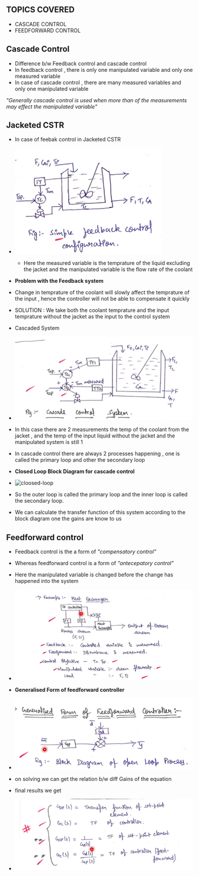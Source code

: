 ## TOPICS COVERED
- CASCADE CONTROL
- FEEDFORWARD CONTROL

## Cascade Control

- Difference b/w Feedback control and cascade control
- In feedback control , there is only one manipulated variable and only one measured variable
- In case of cascade control , there are many measured variables and only one manipulated variable

*"Generally cascade control is used when more than of the measurements may effect the manipulated variable"*

Jacketed CSTR
-------------

- In case of feebak control in Jacketed CSTR 
- ![feedback-CSTR](feedback-CSTR.jpg)
    - Here the measured variable is the temprature of the liquid excluding the jacket and the manipulated variable is the flow rate of the coolant

- **Problem with the Feedback system**
- Change in temprature of the coolant will slowly affect the temprature of the input , hence the controller will not be able to compensate it quickly
- SOLUTION : We take both the coolant temprature and the input temprature without the jacket as the input to the control system

- Cascaded System
- ![cascade-control](cascade-control.jpg)
- In this case there are 2 measurements the temp of the coolant from the jacket , and the temp of the input liquid without the jacket and the manipulated system is still 1

- In cascade control there are always 2 processes happening , one is called the primary loop and other the secondary loop

- **Closed Loop Block Diagram for cascade control**
- ![cloosed-loop](cloosed-loop.jpg)
- So the outer loop is called the primary loop and the inner loop is called the secondary loop.
- We can calculate the transfer function of this system according to the block diagram one the gains are know to us

## Feedforward control
- Feedback control is the a form of *"compensatory control"*
- Whereas feedforward control is a form of *"antecepatory control"*
- Here the manipulated variable is changed before the change has happened into the system
- ![HE-FF](HE-FF.jpg)

- **Generalised Form of feedforward controller**
- ![ff-block](ff-block.jpg)
- on solving we can get the relation b/w diff Gains of the equation
- final results we get
- ![final](final.jpg)
